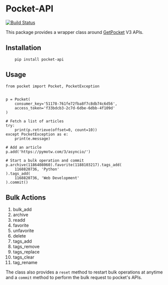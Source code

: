 Pocket-API
=======================

[![Build Status](https://travis-ci.org/rakanalh/pocket-api.svg?branch=master)](https://travis-ci.org/rakanalh/pocket-api)

This package provides a wrapper class around [GetPocket](http://getpocket.com) V3 APIs.

Installation
------------

		pip install pocket-api

Usage
--------

	from pocket import Pocket, PocketException


	p = Pocket(
		consumer_key='51178-761fe72fba8f7c8db74c6d56',
		access_token='f33bdcb3-2c7d-6dbe-6dbb-4f109d'
	)

	# Fetch a list of articles
	try:
    	print(p.retrieve(offset=0, count=10))
	except PocketException as e:
    	print(e.message)

    # Add an article
    p.add('https://pymotw.com/3/asyncio/')

	# Start a bulk operation and commit
	p.archive(1186408060).favorite(1188103217).tags_add(
		1168820736, 'Python'
	).tags_add(
		1168820736, 'Web Development'
	).commit()


Bulk Actions
------------
1. bulk_add
2. archive
3. readd
4. favorite
5. unfavorite
6. delete
7. tags_add
8. tags_remove
9. tags_replace
10. tags_clear
11. tag_rename


The class also provides a ```reset``` method to restart bulk operations at anytime and a ```commit``` method to perform the bulk request to pocket's APIs.
